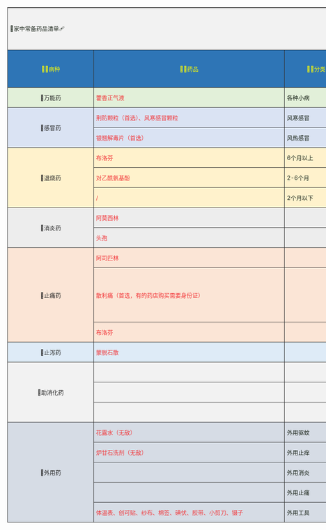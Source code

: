 <!DOCTYPE html>
<html lang="en">
<head>
    <meta charset="UTF-8">
    <style>
table{border-top:1px solid #333;border-left:1px solid #333;border-spacing:0;background-color:#fff;width:100%}
table td{border-bottom:1px solid #333;border-right:1px solid #333;font-size:13px;padding:5px}
.et21{color:rgb(38, 38, 38);text-align:center ;background:rgb(251, 229, 214);}
.et20{color:rgb(26, 36, 25);background:rgb(237, 237, 237);}
.et39{color:rgb(242, 53, 56);background:rgb(214, 220, 229);}
.et7{color:rgb(38, 38, 38);text-align:center ;background:rgb(226, 240, 217);}
.font4{color:rgb(255, 255, 0);}
.et18{color:rgb(242, 53, 56);background:rgb(237, 237, 237);}
.et47{color:rgb(26, 36, 25);text-align:left ;background:rgb(222, 235, 247);}
.font8{color:rgb(26, 36, 25);}
.et2{color:rgb(26, 36, 25);text-align:center ;background:rgb(222, 235, 247);}
.et17{color:rgb(38, 38, 38);text-align:center ;background:rgb(237, 237, 237);}
.et48{color:rgb(26, 36, 25);text-align:left ;background:rgb(242, 242, 242);}
.et42{color:rgb(26, 36, 25);text-align:left ;background:rgb(226, 240, 217);}
.et14{color:rgb(38, 38, 38);text-align:center ;background:rgb(255, 242, 204);}
.et27{color:rgb(38, 38, 38);text-align:center ;background:rgb(222, 235, 247);}
.et11{color:rgb(242, 53, 56);background:rgb(218, 227, 243);}
.et45{color:rgb(26, 36, 25);text-align:left ;background:rgb(237, 237, 237);}
.et31{color:rgb(38, 38, 38);text-align:center ;background:rgb(242, 242, 242);}
.et3{color:rgb(242, 53, 56);text-align:center ;background:rgb(214, 220, 229);}
.et6{color:rgb(255, 255, 0);text-align:center ;background:rgb(46, 117, 182);}
.et43{color:rgb(26, 36, 25);text-align:left;background:rgb(218, 227, 243);}
.et8{color:rgb(242, 53, 56);background:rgb(226, 240, 217);}
.et13{color:rgb(26, 36, 25);background:rgb(218, 227, 243);}
.font6{color:rgb(242, 53, 56);}
.et28{color:rgb(242, 53, 56);background:rgb(222, 235, 247);}
.et16{color:rgb(26, 36, 25);background:rgb(255, 242, 204);}
.et9{color:rgb(26, 36, 25);background:rgb(226, 240, 217);}
.et29{color:rgb(26, 36, 25);background:rgb(222, 235, 247);}
.et32{color:rgb(242, 53, 56);background:rgb(242, 242, 242);}
.et10{color:rgb(38, 38, 38);text-align:center ;background:rgb(218, 227, 243);}
.et41{color:rgb(38, 38, 38);text-align:center ;background:rgb(214, 220, 229);}
.et33{color:rgb(26, 36, 25);background:rgb(242, 242, 242);}
.et22{color:rgb(242, 53, 56);background:rgb(251, 229, 214);}
.et24{color:rgb(26, 36, 25);background:rgb(251, 229, 214);}
.et44{color:rgb(26, 36, 25);text-align:left ;background:rgb(255, 242, 204);}
.et46{color:rgb(26, 36, 25);text-align:left;background:rgb(251, 229, 214);}
.et5{color:rgb(242, 242, 242);text-align:center ;background:rgb(33, 74, 29);}
.font5{color:rgb(38, 38, 38);}
.font2{color:rgb(242, 242, 242);}
.et40{color:rgb(26, 36, 25);background:rgb(214, 220, 229);}
.et15{color:rgb(242, 53, 56);background:rgb(255, 242, 204);}
.font0{color:rgb(0, 0, 0);}
</style>
</head>
<body>
    <table style="width:1648.53pt"> 
 <colgroup>
  <col width="197" style="width:148.15pt;"> 
  <col width="438" style="width:329.15pt;"> 
  <col width="145" style="width:108.75pt;"> 
  <col width="885" style="width:663.75pt;"> 
  <col width="532" style="width:399.40pt;"> 
 </colgroup>
 <tbody>
  <tr height="97"> 
   <td colspan="5" class="et48">💊家中常备药品清单🩹</td> 
  </tr> 
  <tr height="86"> 
   <td class="et6">🧙‍♀️病种</td> 
   <td class="et6">🕵️‍♀️药品</td> 
   <td class="et6">💂‍♀️分类</td> 
   <td class="et6">👩‍🎨症状/药效/用法</td> 
   <td class="et6">👩‍🚀注意事项</td> 
  </tr> 
  <tr height="46"> 
   <td class="et7">💊万能药</td> 
   <td class="et8">藿香正气液</td> 
   <td class="et9">各种小病</td> 
   <td class="et9">得个小病来一口，多数小病无处藏</td> 
   <td class="et42"></td> 
  </tr> 
  <tr height="46"> 
   <td rowspan="2" class="et10">💊感冒药</td> 
   <td class="et11">荆防颗粒（首选）、风寒感冒颗粒</td> 
   <td class="et13">风寒感冒</td> 
   <td class="et13">受寒导致：嗓子痒、浑身痛、清色痰、清鼻涕、不咳嗽、不出汗。可以捂汗（捂汗之前喝点热水或者粥）</td> 
   <td rowspan="2" class="et43">不要吃清热解毒和抗生素类，因为会伤正气，比如很累、没有精神、嗜睡、月经白带会出问题等等。 心肺有问题、高血压、糖尿病、心脏病、老年人 不要捂汗。 不要吃高蛋白的食物，如鸡蛋、海鲜等。</td> 
  </tr> 
  <tr height="46"> 
   <td class="et11">银翘解毒片（首选）</td> 
   <td class="et13">风热感冒</td> 
   <td class="et13">受热导致：喉咙痛、舌尖红、黄色痰、黄鼻涕、会咳嗽、会出汗。不可以捂汗</td> 
  </tr> 
  <tr height="46"> 
   <td rowspan="3" class="et14">💊退烧药</td> 
   <td class="et15">布洛芬</td> 
   <td class="et16">6个月以上</td> 
   <td class="et16">强效退热，持续6-8小时，30分钟起效</td> 
   <td rowspan="3" class="et44"></td> 
  </tr> 
  <tr height="46"> 
   <td class="et15">对乙酰氨基酚</td> 
   <td class="et16">2-6个月</td> 
   <td class="et16">温和，对胃肠刺激小，持续4-6小时，30分钟起效</td> 
  </tr> 
  <tr height="46"> 
   <td class="et15">/</td> 
   <td class="et16">2个月以下</td> 
   <td class="et16">不要用解热镇痛药</td> 
  </tr> 
  <tr height="46"> 
   <td rowspan="2" class="et17">💊消炎药</td> 
   <td class="et18">阿莫西林</td> 
   <td class="et20"></td> 
   <td class="et20">呼吸道、尿道、胆道感染、慢性活动性胃炎</td> 
   <td rowspan="2" class="et45"></td> 
  </tr> 
  <tr height="46"> 
   <td class="et18">头孢</td> 
   <td class="et20"></td> 
   <td class="et20">细菌感染性：支气管炎、肺炎、尿道炎、前列腺炎、皮肤和软组织感染</td> 
  </tr> 
  <tr height="46"> 
   <td rowspan="3" class="et21">💊止痛药</td> 
   <td class="et22">阿司匹林</td> 
   <td class="et24"></td> 
   <td class="et24">对缓解轻度或中度疼痛，如牙痛、头痛、神经痛、肌肉酸痛及痛经效果较好</td> 
   <td class="et24"></td> 
  </tr> 
  <tr height="47"> 
   <td class="et22">散利痛（首选，有的药店购买需要身份证）</td> 
   <td class="et24"></td> 
   <td class="et24">用于普通感冒或流行性感冒引起的发热，也用于缓解轻至中度疼痛如疼痛、关节痛、偏头痛、牙痛、肌肉痛、神经痛、痛经</td> 
   <td class="et46">1.本品为对症治疗药，用于止痛不得超过5天，用于退热不得超过3天，症状为缓解，请咨询医师或药师。 2.肝肾功能不全者慎用。 3.孕妇及哺乳期妇女不宜使用。。 4.不能同时服用其他含有解热镇痛药的药品。 5.服用本品期间不得饮酒或含有酒精的饮料。 6.如果服用过量或出现严重不良反应，应立即就医。 7.对本品过敏者禁用，过敏体质者禁用。 8.本品性状发生改变时禁止使用。 9.请将本品放在儿童不能接触到的地方。 10.儿童必须在成人监护下使用。 11.如正在使用其他药品，使用本品前请咨询医师或药师。</td> 
  </tr> 
  <tr height="46"> 
   <td class="et22">布洛芬</td> 
   <td class="et22"></td> 
   <td class="et22">痛经吃</td> 
   <td class="et22"></td> 
  </tr> 
  <tr height="46"> 
   <td class="et27">💊止泻药</td> 
   <td class="et28">蒙脱石散</td> 
   <td class="et29"></td> 
   <td class="et29">餐前2到0.5小时空腹吃，不要和其他药物混吃。其他药物饭后再吃。</td> 
   <td class="et47"></td> 
  </tr> 
  <tr height="46"> 
   <td rowspan="3" class="et31">💊助消化药</td> 
   <td class="et32"></td> 
   <td class="et33"></td> 
   <td class="et33"></td> 
   <td class="et48"></td> 
  </tr> 
  <tr height="46"> 
   <td class="et32"></td> 
   <td class="et33"></td> 
   <td class="et33"></td> 
   <td class="et48"></td> 
  </tr> 
  <tr height="46"> 
   <td class="et32"></td> 
   <td class="et33"></td> 
   <td class="et33"></td> 
   <td class="et48"></td> 
  </tr> 
  <tr height="46"> 
   <td rowspan="5" class="et41">💊外用药</td> 
   <td class="et39">花露水（无敌）</td> 
   <td class="et40">外用驱蚊</td> 
   <td class="et40">有的人可能会过敏，比如我的对象，所以我也就不能用😭</td> 
   <td class="et39"></td> 
  </tr> 
  <tr height="46"> 
   <td class="et39">炉甘石洗剂（无敌）</td> 
   <td class="et40">外用止痒</td> 
   <td class="et40">蚊虫叮咬、瘙痒、红斑、痱子、湿疹、轻度晒伤等等</td> 
   <td class="et39"></td> 
  </tr> 
  <tr height="46"> 
   <td class="et39"></td> 
   <td class="et40">外用消炎</td> 
   <td class="et40"></td> 
   <td class="et40"></td> 
  </tr> 
  <tr height="46"> 
   <td class="et39"></td> 
   <td class="et40">外用止痛</td> 
   <td class="et40"></td> 
   <td class="et40"></td> 
  </tr> 
  <tr height="46"> 
   <td class="et39">体温表、创可贴、纱布、棉签、碘伏、胶带、小剪刀、镊子</td> 
   <td class="et40">外用工具</td> 
   <td class="et40">各种外用辅助</td> 
   <td class="et40"></td> 
  </tr> 
 </tbody>
</table>
</body>
</html>
